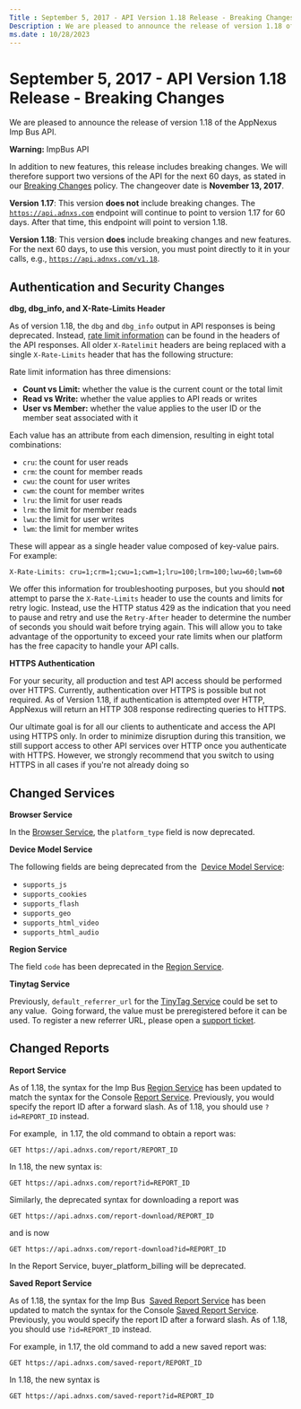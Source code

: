 ```yaml
---
Title : September 5, 2017 - API Version 1.18 Release - Breaking Changes
Description : We are pleased to announce the release of version 1.18 of the
ms.date : 10/28/2023
---
```



# September 5, 2017 - API Version 1.18 Release - Breaking Changes



We are pleased to announce the release of version 1.18 of the
AppNexus Imp Bus API.  



<b>Warning:</b> ImpBus API

In addition to new features, this release includes breaking changes. We
will therefore support two versions of the API for the next 60 days, as
stated in our <a
href="breaking-changes.md"
class="xref" target="_blank">Breaking Changes</a> policy. The changeover
date is **November 13, 2017**.

**Version 1.17**: This version **does not** include breaking changes.
The <a href="https://api.adnxs.com" class="xref" target="_blank"><code
class="ph codeph">https://api.</code><code
class="ph codeph">adnxs</code><code
class="ph codeph">.com</code></a> endpoint will continue to point to
version 1.17 for 60 days. After that time, this endpoint will point to
version 1.18.

**Version 1.18**: This version **does** include breaking changes and new
features. For the next 60 days, to use this version, you must point
directly to it in your calls, e.g.,
<a href="https://api.adnxs.com/v1.18" class="xref" target="_blank"><code
class="ph codeph">https://api.</code><code
class="ph codeph">adnxs</code><code
class="ph codeph">.com/v1.18</code></a>.





## Authentication and Security Changes

**dbg, dbg_info, and X-Rate-Limits Header**

As of version 1.18, the `dbg` and `dbg_info` output in API responses is
being deprecated. Instead, <a
href="api-usage-constraints.md"
class="xref" target="_blank">rate limit information</a> can be found in
the headers of the API responses. All older `X-Ratelimit` headers are
being replaced with a single `X-Rate-Limits` header that has the
following structure:

Rate limit information has three dimensions:

- **Count vs Limit:** whether the value is the current count or the
  total limit
- **Read vs Write:** whether the value applies to API reads or writes
- **User vs Member:** whether the value applies to the user ID or the
  member seat associated with it

Each value has an attribute from each dimension, resulting in eight
total combinations:

- `cru`: the count for user reads
- `crm`: the count for member reads
- `cwu`: the count for user writes
- `cwm`: the count for member writes
- `lru`: the limit for user reads
- `lrm`: the limit for member reads
- `lwu`: the limit for user writes
- `lwm`: the limit for member writes

These will appear as a single header value composed of key-value pairs.
For example:



``` pre
X-Rate-Limits: cru=1;crm=1;cwu=1;cwm=1;lru=100;lrm=100;lwu=60;lwm=60
```



We offer this information for troubleshooting purposes, but you should
**not** attempt to parse the `X-Rate-Limits` header to use the counts
and limits for retry logic. Instead, use the HTTP status 429 as the
indication that you need to pause and retry and use the `Retry-After`
header to determine the number of seconds you should wait before trying
again. This will allow you to take advantage of the opportunity to
exceed your rate limits when our platform has the free capacity to
handle your API calls.

**HTTPS Authentication**

For your security, all production and test API access should be
performed over HTTPS. Currently, authentication over HTTPS is possible
but not required. As of Version 1.18, if authentication is attempted
over HTTP, AppNexus will return an HTTP 308
response redirecting queries to HTTPS.

Our ultimate goal is for all our clients to authenticate and access the
API using HTTPS only. In order to minimize disruption during this
transition, we still support access to other API services over HTTP once
you authenticate with HTTPS. However, we strongly recommend that you
switch to using HTTPS in all cases if you're not already doing so





## Changed Services

**Browser Service**

In the <a
href="browser-service.md"
class="xref" target="_blank">Browser Service</a>, the `platform_type`
field is now deprecated.

**Device Model Service**

The following fields are being deprecated from the  <a
href="device-model-service.md"
class="xref" target="_blank">Device Model Service</a>:

- `supports_js`
- `supports_cookies`
- `supports_flash`
- `supports_geo`
- `supports_html_video`
- `supports_html_audio`

**Region Service**

The field `code` has been deprecated in the <a
href="region-service.md"
class="xref" target="_blank">Region Service</a>.

**Tinytag Service**

Previously, `default_referrer_url` for the <a
href="tinytag-service.md"
class="xref" target="_blank">TinyTag Service</a> could be set to any
value.  Going forward, the value must be preregistered before it can be
used. To register a new referrer URL, please open a
<a href="https://support.xandr.com" class="xref" target="_blank">support
ticket</a>.





## Changed Reports

**Report Service**

As of 1.18, the syntax for the Imp Bus <a
href="region-service.md"
class="xref" target="_blank">Region Service</a> has been updated to
match the syntax for the Console <a
href="report-service.md"
class="xref" target="_blank">Report Service</a>. Previously, you would
specify the report ID after a forward slash. As of 1.18, you should
use `?id=REPORT_ID` instead. 

For example,  in 1.17, the old command to obtain a report was:



``` pre
GET https://api.adnxs.com/report/REPORT_ID
```



In 1.18, the new syntax is:



``` pre
GET https://api.adnxs.com/report?id=REPORT_ID
```



Similarly, the deprecated syntax for downloading a report was



``` pre
GET https://api.adnxs.com/report-download/REPORT_ID
```



and is now



``` pre
GET https://api.adnxs.com/report-download?id=REPORT_ID
```



In the Report Service, buyer_platform_billing will be deprecated.

**Saved Report Service**

As of 1.18, the syntax for the Imp Bus  <a
href="saved-report-service.md"
class="xref" target="_blank">Saved Report Service</a> has been updated
to match the syntax for the Console <a
href="saved-report-service.md"
class="xref" target="_blank">Saved Report Service</a>. Previously, you
would specify the report ID after a forward slash. As of 1.18, you
should use `?id=REPORT_ID` instead. 

For example, in 1.17, the old command to add a new saved report was:



``` pre
GET https://api.adnxs.com/saved-report/REPORT_ID
```



In 1.18, the new syntax is



``` pre
GET https://api.adnxs.com/saved-report?id=REPORT_ID
```








